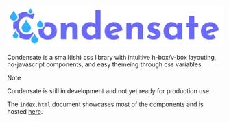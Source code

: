 ![Condensate](logo.svg)

Condensate is a small(ish) css library with intuitive h-box/v-box layouting, no-javascript components, and easy themeing through css variables.

> [!NOTE]
> Condensate is still in development and not yet ready for production use.

The `index.html` document showcases most of the components and is hosted [here](https://icosahunter.github.io/condensate/).
